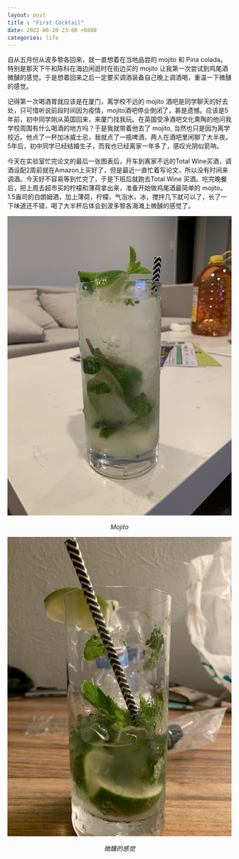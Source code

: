 ```yaml
---
layout: post
title : "First Cocktail"
date: 2022-06-20 23:00 +0800
categories: life
---
```


自从五月份从波多黎各回来，就一直想着在当地品尝的 mojito 和 Pina colada。特别是那天下午和陈科在海边闲逛时在街边买的 mojito 让我第一次尝试到鸡尾酒微醺的感觉。于是想着回来之后一定要买调酒装备自己晚上调酒喝，重温一下微醺的感觉。


记得第一次喝酒胃就应该是在厦门，离学校不远的 mojito 酒吧是同学聊天的好去处，只可惜听说前段时间因为疫情，mojito酒吧停业倒闭了，甚是遗憾。应该是5年前，初中同学刚从英国回来，来厦门找我玩。在英国受净酒吧文化熏陶的他问我学校周围有什么喝酒的地方吗？于是我就带着他去了 mojito, 当然也只是因为离学校近。他点了一杯加冰威士忌，我就点了一瓶啤酒，两人在酒吧里闲聊了大半夜。5年后，初中同学已经结婚生子，而我也已经离家一年多了，感叹光阴似箭呐。


今天在实验室忙完论文的最后一张图表后，开车到离家不远的Total Wine买酒，调酒设配2周前就在Amazon上买好了，但是最近一直忙着写论文，所以没有时间来调酒。今天好不容易等到忙完了，于是下班后就跑去Total Wine 买酒。吃完晚餐后，把上周去超市买的柠檬和薄荷拿出来，准备开始做鸡尾酒最简单的 mojito。1.5盎司的白朗姆酒，加上薄荷，柠檬，气泡水，冰，搅拌几下就可以了，长了一下味道还不错，喝了大半杯后体会到波多黎各海滩上微醺的感觉了。

![](/assets/CockTail/Mojito/IMG_5611.JPG)
<center style="font-size:14px;font-style:italic"> Mojito </center>

![](/assets/CockTail/Mojito/IMG_5614.JPG) 
<center style="font-size:14px;font-style:italic"> 微醺的感觉 </center>
